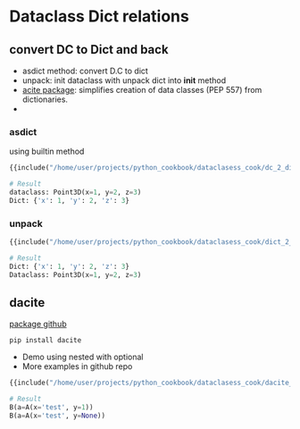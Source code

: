 # Dataclass Dict relations

## convert DC to Dict and back
- asdict method: convert D.C to dict
- unpack: init dataclass with unpack dict into __init__ method
- [acite package](#dacite): simplifies creation of data classes (PEP 557) from dictionaries.
- 
### asdict
using builtin method

```python
{{include("/home/user/projects/python_cookbook/dataclasess_cook/dc_2_dict.py")}}

# Result
dataclass: Point3D(x=1, y=2, z=3)
Dict: {'x': 1, 'y': 2, 'z': 3}
```

### unpack
```python
{{include("/home/user/projects/python_cookbook/dataclasess_cook/dict_2_dc.py")}}

# Result
Dict: {'x': 1, 'y': 2, 'z': 3}
Dataclass: Point3D(x=1, y=2, z=3)
```

## dacite

[package github](https://github.com/konradhalas/dacite)

```
pip install dacite
```

- Demo using nested with optional
- More examples in github repo
  
```python
{{include("/home/user/projects/python_cookbook/dataclasess_cook/dacite_demo.py")}}

# Result
B(a=A(x='test', y=1))
B(a=A(x='test', y=None))
```